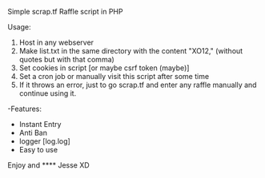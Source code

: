 Simple scrap.tf Raffle script in PHP

Usage:
1. Host in any webserver
2. Make list.txt in the same directory with the content "XO12," (without quotes but with that comma)
3. Set cookies in script [or maybe csrf token (maybe)]
4. Set a cron job or manually visit this script after some time
5. If it throws an error, just to go scrap.tf and enter any raffle manually and continue using it.

-Features:
+ Instant Entry
+ Anti Ban
+ logger [log.log]
+ Easy to use


Enjoy and **** Jesse XD
